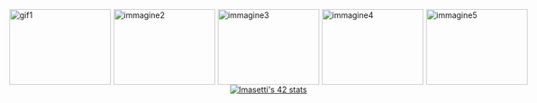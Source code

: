 <div style="display: flex; justify-content: center;">
  <img src="https://media.giphy.com/media/v1.Y2lkPTc5MGI3NjExcHo4OWxuajh0ajl1NThsZXlid3h2ZjZxZWN2dzNlZzhlcXIxNHQwayZlcD12MV9pbnRlcm5hbF9naWZfYnlfaWQmY3Q9Zw/wcgn5fVDjvR7pdvz4C/giphy.gif" alt="gif1" style="width: 180px; height: 135px; margin-right: 5px;">
  <img src="https://media.giphy.com/media/v1.Y2lkPTc5MGI3NjExeGVmYzN2NWZyZ3V2MXN1ajFsam41eHRteGtrcjVybXlubnl0Mm5waSZlcD12MV9pbnRlcm5hbF9naWZfYnlfaWQmY3Q9Zw/eCqFYAVjjDksg/giphy.gif" alt="immagine2" style="width: 180px; height: 135px; margin-right: 5px;">
  <img src="https://media.giphy.com/media/v1.Y2lkPTc5MGI3NjExNThhdmkyeXMxbDVweWV4MzJvd2JvczFlMG5ycGNoMDAyY2MxZWpnMiZlcD12MV9pbnRlcm5hbF9naWZfYnlfaWQmY3Q9Zw/scZPhLqaVOM1qG4lT9/giphy.gif" alt="immagine3" style="width: 180px; height: 135px; margin-right: 5px;">
  <img src="https://media.giphy.com/media/v1.Y2lkPTc5MGI3NjExNWx5MW9yZ2hxY3J4NmE2ZTZ2Ym1pZGIyczFlbnJqOTQxd2lseW9oMyZlcD12MV9pbnRlcm5hbF9naWZfYnlfaWQmY3Q9Zw/zOvBKUUEERdNm/giphy.gif" alt="immagine4" style="width: 180px; height: 135px; margin-right: 5px;">
  <img src="https://media.giphy.com/media/v1.Y2lkPTc5MGI3NjExYXFtbWpleXQ2dG41Znpuem9tMmUxY2VsenJweW5qNHdnOWFkcTZidiZlcD12MV9pbnRlcm5hbF9naWZfYnlfaWQmY3Q9Zw/3oKIPnAiaMCws8nOsE/giphy.gif" alt="immagine5" style="width: 180px; height: 135px;">
</div>

<!--
**luke9790/luke9790** is a ✨ _special_ ✨ repository because its `README.md` (this file) appears on your GitHub profile.

Here are some ideas to get you started:

- 🔭 I’m currently working on ...
- 🌱 I’m currently learning ...
- 👯 I’m looking to collaborate on ...
- 🤔 I’m looking for help with ...
- 💬 Ask me about ...
- 📫 How to reach me: ...
- 😄 Pronouns: ...
- ⚡ Fun fact: ...
-->
<div align="center">
<a href="https://github.com/JaeSeoKim/badge42"><img src="https://badge42.vercel.app/api/v2/clkl05qz4000608kuyb5x6j3r/stats?cursusId=21&coalitionId=283" alt="lmasetti's 42 stats" /></a>

</div>
